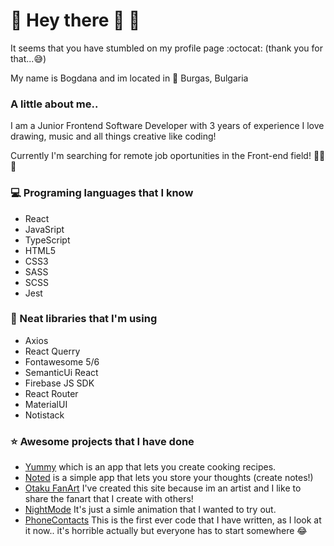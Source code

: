 # :space_invader: Hey there 👋 :space_invader:
It seems that you have stumbled on my profile page  :octocat: (thank you for that...:sweat_smile:)

My name is Bogdana and im located in :round_pushpin: Burgas, Bulgaria

### A little about me..
  I am a Junior Frontend Software Developer with 3 years of experience
  I love drawing, music and all things creative like coding!

  Currently I'm searching for remote job oportunities in the Front-end field! :tada::tada::tada:

### :computer: Programing languages that I know
 - React 
 - JavaSript
 - TypeScript
 - HTML5
 - CSS3
 - SASS
 - SCSS
 - Jest

### 🌱 Neat libraries that I'm using 
- Axios
- React Querry
- Fontawesome 5/6
- SemanticUi React
- Firebase JS SDK
- React Router 
- MaterialUI
- Notistack

### :star: Awesome projects that I have done
-  [Yummy](https://github.com/zzergy/Yummy) which is an app that lets you create cooking recipes.
- [Noted](https://github.com/zzergy/Noted) is a simple app that lets you store your thoughts (create notes!)
- [Otaku FanArt](https://github.com/zzergy/Otaku-Fanart) I've created this site because im an artist and I like to share the fanart that I create with others!
- [NightMode](https://github.com/zzergy/NightMode) It's just a simle animation that I wanted to try out.
- [PhoneContacts](https://github.com/zzergy/PhoneContacts) This is the first ever code that I have written, as I look at it now.. it's horrible actually but everyone has to start somewhere :joy:
